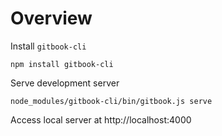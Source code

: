 # Overview

Install `gitbook-cli`

```
npm install gitbook-cli
```

Serve development server

```
node_modules/gitbook-cli/bin/gitbook.js serve
```

Access local server at http://localhost:4000

